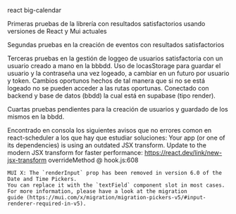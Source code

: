 react big-calendar

Primeras pruebas de la librería con resultados satisfactorios usando versiones de React y Mui actuales

Segundas pruebas en la creación de eventos con resultados satisfactorios

Terceras pruebas en la gestión de loggeo de usuarios satisfactoria con un usuario creado a mano en la bbbdd. Uso de locasStorage para guardar el usuario y la contraseña una vez logeado, a cambiar en un futuro por usuario y token. Cambios oportunos hechos de tal manera que si no se está logeado no se pueden acceder a las rutas oportunas. Conectado con backend y base de datos (bbdd) la cual está en supabase (tipo render).

Cuartas pruebas pendientes para la creación de usuarios y guardado de los mismos en la bbdd.


Encontrado en consola los siguientes avisos que no errores comon en react-scheduler a los que hay que estudiar soluciones:
    Your app (or one of its dependencies) is using an outdated JSX transform. Update to the modern JSX transform for 
    faster performance: https://react.dev/link/new-jsx-transform
    overrideMethod @ hook.js:608

    MUI X: The `renderInput` prop has been removed in version 6.0 of the Date and Time Pickers.
    You can replace it with the `textField` component slot in most cases.
    For more information, please have a look at the migration 
    guide (https://mui.com/x/migration/migration-pickers-v5/#input-renderer-required-in-v5).